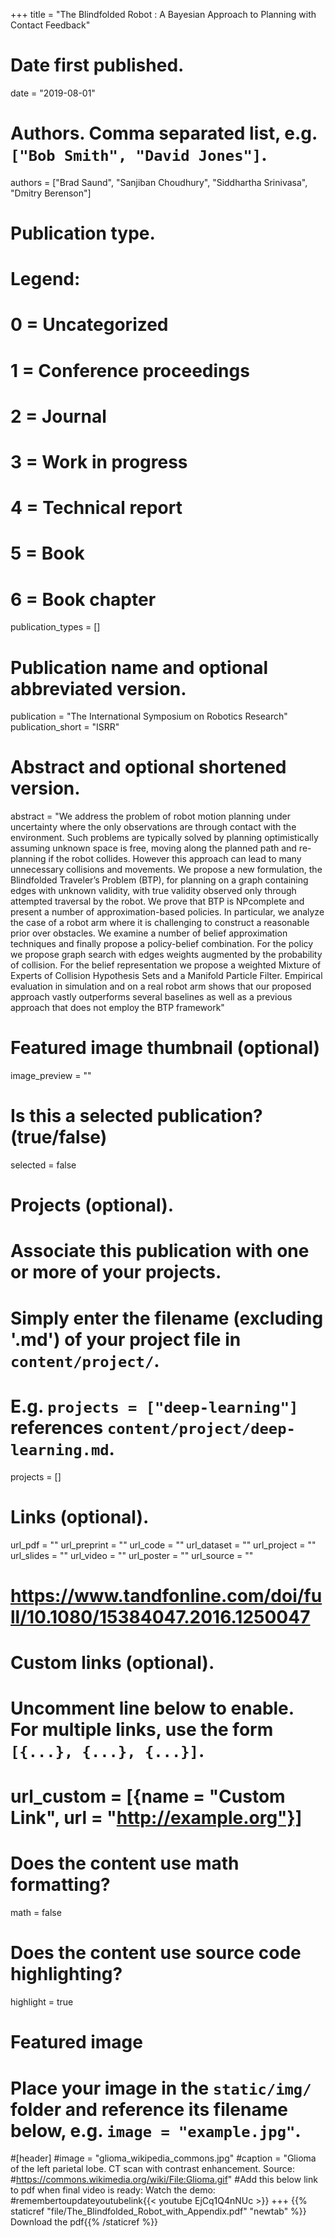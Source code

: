+++
title = "The Blindfolded Robot : A Bayesian Approach to Planning with Contact Feedback"

# Date first published.
date = "2019-08-01"

# Authors. Comma separated list, e.g. `["Bob Smith", "David Jones"]`.
authors = ["Brad Saund", "Sanjiban Choudhury", "Siddhartha Srinivasa", "Dmitry Berenson"]
# Publication type.
# Legend:
# 0 = Uncategorized
# 1 = Conference proceedings
# 2 = Journal
# 3 = Work in progress
# 4 = Technical report
# 5 = Book
# 6 = Book chapter
publication_types = []

# Publication name and optional abbreviated version.
publication = "The International Symposium on Robotics Research"
publication_short = "ISRR"

# Abstract and optional shortened version.
abstract = "We address the problem of robot motion planning under uncertainty where the only observations are through contact with the environment. Such problems are typically solved by planning optimistically assuming unknown space is free, moving along the planned path and re-planning if the robot collides. However this approach can lead to many unnecessary collisions and movements. We propose a new formulation, the Blindfolded Traveler’s Problem (BTP), for planning on a graph containing edges with unknown validity, with true validity observed only through attempted traversal by the robot. We prove that BTP is NPcomplete and present a number of approximation-based policies. In particular, we analyze the case of a robot arm where it is challenging to construct a reasonable prior over obstacles. We examine a number of belief approximation techniques and finally propose a policy-belief combination. For the policy we propose graph search with edges weights augmented by the probability of collision. For the belief representation we propose a weighted Mixture of Experts of Collision Hypothesis Sets and a Manifold Particle Filter. Empirical evaluation in simulation and on a real robot arm shows that our proposed approach vastly outperforms several baselines as well as a previous approach that does not employ the BTP framework" 
# Featured image thumbnail (optional)
image_preview = ""

# Is this a selected publication? (true/false)
selected = false

# Projects (optional).
#   Associate this publication with one or more of your projects.
#   Simply enter the filename (excluding '.md') of your project file in `content/project/`.
#   E.g. `projects = ["deep-learning"]` references `content/project/deep-learning.md`.
projects = []

# Links (optional).
url_pdf = ""
url_preprint = ""
url_code = ""
url_dataset = ""
url_project = ""
url_slides = ""
url_video = ""
url_poster = ""
url_source = ""
# https://www.tandfonline.com/doi/full/10.1080/15384047.2016.1250047

# Custom links (optional).
#   Uncomment line below to enable. For multiple links, use the form `[{...}, {...}, {...}]`.
# url_custom = [{name = "Custom Link", url = "http://example.org"}]

# Does the content use math formatting?
math = false

# Does the content use source code highlighting?
highlight = true

# Featured image
# Place your image in the `static/img/` folder and reference its filename below, e.g. `image = "example.jpg"`.
#[header]
#image = "glioma_wikipedia_commons.jpg"
#caption = "Glioma of the left parietal lobe. CT scan with contrast enhancement. Source: #https://commons.wikimedia.org/wiki/File:Glioma.gif"
#Add this below link to pdf when final video is ready: Watch the demo: 
#remembertoupdateyoutubelink{{< youtube EjCq1Q4nNUc >}}
+++
{{% staticref "file/The_Blindfolded_Robot_with_Appendix.pdf" "newtab" %}} Download the pdf{{% /staticref %}}



